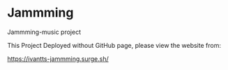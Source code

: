 # Jammming

Jammming-music project

This Project Deployed without GitHub page,
please view the website from:

https://ivantts-jammming.surge.sh/
